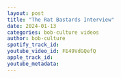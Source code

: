```yaml
---
layout: post
title: "The Rat Bastards Interview"
date: 2024-01-13
categories: bob-culture videos
author: bob-culture
spotify_track_id: 
youtube_video_id: FE49VdGQefQ
apple_track_id: 
youtube_metadata: 
---
```

